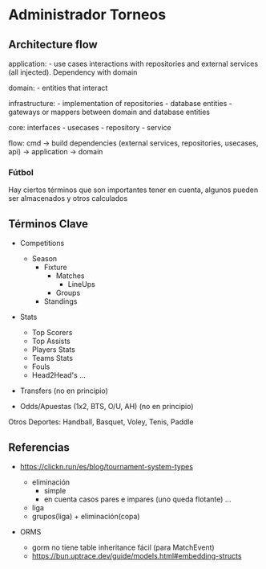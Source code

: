 # Administrador Torneos

## Architecture flow

<!-- https://github.com/sklinkert/go-ddd/blob/master/internal/application/interfaces/product_service.go -->

application: 
    - use cases interactions with repositories and external services (all injected). Dependency with domain
    
domain: 
    - entities that interact

infrastructure: 
    - implementation of repositories
    - database entities
    - gateways or mappers between domain and database entities

core: 
    interfaces
        - usecases
        - repository
        - service

flow:
cmd -> build dependencies (external services, repositories, usecases, api) -> application -> domain 

### Fútbol
Hay ciertos términos que son importantes tener en cuenta, algunos pueden ser almacenados y otros calculados

## Términos Clave

- Competitions 
    - Season
        - Fixture
            - Matches
                - LineUps
            - Groups
        - Standings
            

- Stats
    - Top Scorers
    - Top Assists
    - Players Stats
    - Teams Stats
    - Fouls
    - Head2Head's
    ...

- Transfers (no en principio)

- Odds/Apuestas (1x2, BTS, O/U, AH) (no en principio)

Otros Deportes: Handball, Basquet, Voley, Tenis, Paddle

## Referencias

-  https://clickn.run/es/blog/tournament-system-types
    - eliminación
        - simple
        - en cuenta casos pares e impares (uno queda flotante)
        ...
    - liga
    - grupos(liga) + eliminación(copa)


- ORMS
    - gorm no tiene table inheritance fácil (para MatchEvent)
    - https://bun.uptrace.dev/guide/models.html#embedding-structs